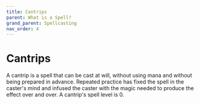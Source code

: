 ```yaml
---
title: Cantrips
parent: What is a Spell?
grand_parent: Spellcasting
nav_order: 4
---
```


# Cantrips
A cantrip is a spell that can be cast at will, without using mana and without being prepared in advance. Repeated practice has fixed the spell in the caster's mind and infused the caster with the magic needed to produce the effect over and over. A cantrip's spell level is 0.
